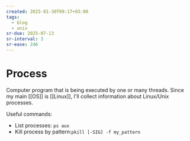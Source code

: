 ```yaml
---
created: 2025-01-30T09:17+03:00
tags:
  - blog
  - unix
sr-due: 2025-07-13
sr-interval: 3
sr-ease: 246
---
```


# Process

Computer program that is being executed by one or many threads. Since my main
[[OS]] is [[Linux]], I'll collect information about Linux/Unix processes.

Useful commands:

- List processes:<wbr class="f"> `ps aux`
- Kill process by pattern:<wbr class="f"> `pkill [-SIG] -f my_pattern`
